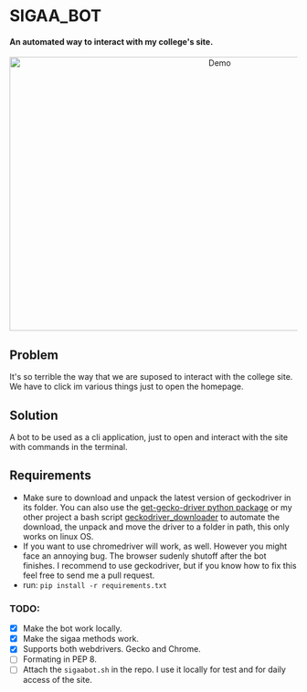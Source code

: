 #  SIGAA_BOT
#### An automated way to interact with my college's site.


<p align="center">
<img src="assets/sigaabot.gif" alt="Demo" title="Demo"  width="720" height="480"/>
</p>


## Problem
It's so terrible the way that we are suposed to interact with the college site. We have to click im various things just to open the homepage.
## Solution
A bot to be used as a cli application, just to open and interact with the site with commands in the terminal.

## Requirements
- Make sure to download and unpack the latest version of geckodriver in its folder. You can also use the [get-gecko-driver python package](https://pypi.org/project/get-gecko-driver/) or my other project a bash script [geckodriver_downloader](https://github.com/italopinto/geckodriver_downloader) to automate the download, the unpack and move the driver to a folder in path, this only works on linux OS.
- If you want to use chromedriver will work, as well. However you might face an annoying bug. The browser sudenly shutoff after the bot finishes. I recommend to use geckodriver, but if you know how to fix this feel free to send me a pull request.
- run: `pip install -r requirements.txt`
### TODO:
- [X] Make the bot work locally.
- [X] Make the sigaa methods work.
- [X] Supports both webdrivers. Gecko and Chrome.
- [ ] Formating in PEP 8.
- [ ] Attach the `sigaabot.sh` in the repo. I use it locally for test and for daily access of the site. 